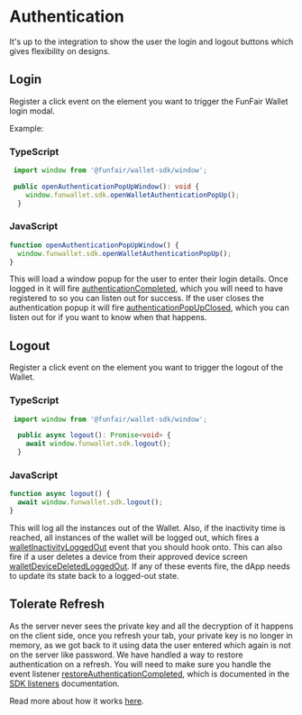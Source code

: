 # Authentication

It's up to the integration to show the user the login and logout buttons which gives flexibility on designs.

## Login

Register a click event on the element you want to trigger the FunFair Wallet login modal.

Example:

### TypeScript

```ts
 import window from '@funfair/wallet-sdk/window';

 public openAuthenticationPopUpWindow(): void {
    window.funwallet.sdk.openWalletAuthenticationPopUp();
  }
```

### JavaScript

```ts
function openAuthenticationPopUpWindow() {
  window.funwallet.sdk.openWalletAuthenticationPopUp();
}
```

This will load a window popup for the user to enter their login details. Once logged in it will fire [authenticationCompleted](/guide/web-sdk/sdk-event-listeners.html#authenticationcompleted), which you will need to have registered to so you can listen out for success. If the user closes the authentication popup it will fire [authenticationPopUpClosed](/guide/web-sdk/sdk-event-listeners.html#authenticationpopupclosed), which you can listen out for if you want to know when that happens.

## Logout

Register a click event on the element you want to trigger the logout of the Wallet.

### TypeScript

```ts
 import window from '@funfair/wallet-sdk/window';

  public async logout(): Promise<void> {
    await window.funwallet.sdk.logout();
  }
```

### JavaScript

```ts
function async logout() {
  await window.funwallet.sdk.logout();
}
```

This will log all the instances out of the Wallet. Also, if the inactivity time is reached, all instances of the wallet will be logged out, which fires a [walletInactivityLoggedOut](/guide/web-sdk/sdk-event-listeners.html#walletinactivityloggedout) event that you should hook onto. This can also fire if a user deletes a device from their approved device screen [walletDeviceDeletedLoggedOut](/guide/web-sdk/sdk-event-listeners.html#walletdevicedeletedloggedout). If any of these events fire, the dApp needs to update its state back to a logged-out state.

## Tolerate Refresh

As the server never sees the private key and all the decryption of it happens on the client side, once you refresh your tab, your private key is no longer in memory, as we got back to it using data the user entered which again is not on the server like password. We have handled a way to restore authentication on a refresh. You will need to make sure you handle the event listener [restoreAuthenticationCompleted](/guide/web-sdk/sdk-event-listeners.html#restoreauthenticationcompleted), which is documented in the [SDK listeners](./sdk-event-listeners.md) documentation.

Read more about how it works [here](http://localhost:8080/fun-wallet-docs/guide/how-does-it-work/re-authentication.html#double-encrypted-localstorage-setup).
